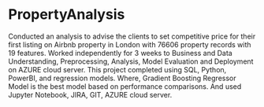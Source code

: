 # PropertyAnalysis
Conducted an analysis to advise the clients to set competitive price for their first listing on Airbnb property in London with 76606 property records with 19 features. Worked independently for 3 weeks to Business and Data Understanding, Preprocessing, Analysis, Model Evaluation and Deployment on AZURE cloud server. This project completed using SQL, Python, PowerBI, and regression models. Where, Gradient Boosting Regressor Model is the best model based on performance comparisons. And used Jupyter Notebook, JIRA, GIT, AZURE cloud server.
